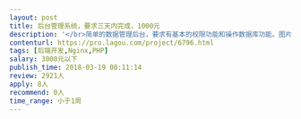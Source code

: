 ```yaml
---                
layout: post       
title: 后台管理系统，要求三天内完成，1000元           
description: '</br>简单的数据管理后台，要求有基本的权限功能和操作数据库功能。图片要求上传到阿里云OSS。增强改查几张表，上个同学已经完成了大部分，只是人不靠谱，跑路了。</br>'     
contenturl: https://pro.lagou.com/project/6796.html      
tags: [后端开发,Nginx,PHP]            
salary: 3000元以下          
publish_time: 2018-03-19 00:11:14         
review: 2921人                   
apply: 8人                   
recommend: 0人                   
time_range: 小于1周              
---                 
```

